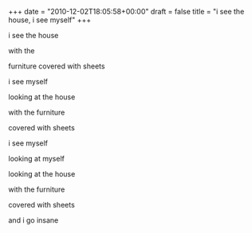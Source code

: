 +++
date = "2010-12-02T18:05:58+00:00"
draft = false
title = "i see the house, i see myself"
+++
<p>i see the house</p>&#13;
<p>with the</p>&#13;
<p>furniture covered with sheets</p>&#13;
<p>i see myself</p>&#13;
<p>looking at the house</p>&#13;
<p>with the furniture</p>&#13;
<p>covered with sheets</p>&#13;
<p>i see myself</p>&#13;
<p>looking at myself</p>&#13;
<p>looking at the house</p>&#13;
<p>with the furniture</p>&#13;
<p>covered with sheets</p>&#13;
<p>and i go insane</p> 

